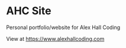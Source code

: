 # AHC Site

Personal portfolio/website for Alex Hall Coding 

View at https://www.alexhallcoding.com
